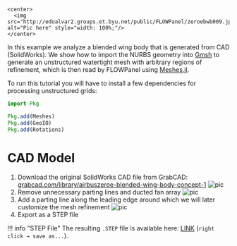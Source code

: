```@raw html
<center>
  <img src="http://edoalvar2.groups.et.byu.net/public/FLOWPanel/zeroebwb009.jpg" alt="Pic here" style="width: 100%;"/>
</center>
```

In this example we analyze a blended wing body that is generated from CAD
(SolidWorks).
We show how to import the NURBS geometry into [Gmsh](https://gmsh.info) to generate an
unstructured watertight mesh with arbitrary regions of refinement, which is
then read by FLOWPanel using [Meshes.jl](https://juliageometry.github.io/MeshesDocs).

To run this tutorial you will have to install a few dependencies for
processing unstructured grids:
```julia
import Pkg

Pkg.add(Meshes)
Pkg.add(GeoIO)
Pkg.add(Rotations)
```

# CAD Model
1. Download the original SolidWorks CAD file from GrabCAD:
    [grabcad.com/library/airbuszeroe-blended-wing-body-concept-1](https://grabcad.com/library/airbuszeroe-blended-wing-body-concept-1)
    ![pic](http://edoalvar2.groups.et.byu.net/public/FLOWPanel/zeroebwb-sw000.png)
2. Remove unnecessary parting lines and ducted fan array
    ![pic](http://edoalvar2.groups.et.byu.net/public/FLOWPanel/zeroebwb-sw002.png)
3. Add a parting line along the leading edge around which we will later
    customize the mesh refinement
    ![pic](http://edoalvar2.groups.et.byu.net/public/FLOWPanel/zeroebwb-sw001.png)
4. Export as a STEP file

!!! info "STEP File"
    The resulting `.STEP` file is available here:
    [LINK](https://github.com/byuflowlab/FLOWPanel.jl/raw/master/examples/data/zeroebwb.STEP)
    (`right click → save as...`).

